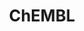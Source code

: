 ---
layout: default
bigquery: https://console.cloud.google.com/bigquery?p=patents-public-data&d=ebi_chembl&page=dataset
citation: '"The ChEMBL database in 2017." Anna Gaulton, Anne Hersey, Michał Nowotka,
  A Patrícia Bento, Jon Chambers, David Mendez, Prudence Mutowo, Francis Atkinson,
  Louisa J Bellis, Elena Cibrián-Uhalte, Mark Davies, Nathan Dedman, Anneli Karlsson,
  María Paula Magariños, John P Overington, George Papadatos, Ines Smit, Andrew R
  Leach Nucleic acids Research (2017) 45 (Database Issue), D945-D954'
contributors: European Bioinformatics Institute
cost: None
description: ChEMBL Data is a manually curated database of small molecules used in
  drug discovery, including information about existing patented drugs.
documentation: 'schema: https://www.ebi.ac.uk/chembl/db_schema


  '
last_edit: Mon, 04 Apr 2022 19:07:30 GMT
location: https://console.cloud.google.com/marketplace/product/google_patents_public_datasets/chembl
maintained_by: EMBL-EBI, an outstation of European Molecular Biology Laboratory
related_publications: '

  ChEMBL: towards direct deposition of bioassay data.


  Mendez D, Gaulton A, Bento AP, Chambers J, De Veij M, Félix E, Magariños MP, Mosquera
  JF, Mutowo P, Nowotka M, Gordillo-Marañón M, Hunter F, Junco L, Mugumbate G, Rodriguez-Lopez
  M, Atkinson F, Bosc N, Radoux CJ, Segura-Cabrera A, Hersey A, Leach AR.


  — Nucleic Acids Res. 2019; 47(D1):D930-D940. doi: 10.1093/nar/gky1075

  '
schema_fields: '[''hrac_code'', ''domain_id'', ''level1_description'', ''level3'',
  ''pathway_id'', ''alert_set_id'', ''molecule_type'', ''country'', ''last_page'',
  ''path'', ''alogp'', ''oc_id'', ''hba'', ''class_type'', ''updated_by'', ''acd_logd'',
  ''level1'', ''molecular_mechanism'', ''enzyme_name'', ''assay_cell_type'', ''assay_organism'',
  ''prediction_method'', ''oral'', ''protclasssyn_id'', ''db_version'', ''last_active'',
  ''syn_type'', ''bao_endpoint'', ''standard_relation'', ''direct_interaction'', ''year'',
  ''delist_flag'', ''protein_class_synonym'', ''related_tid'', ''src_description'',
  ''assay_desc'', ''parent_id'', ''atc_code'', ''level4_description'', ''molsyn_id'',
  ''cx_most_bpka'', ''synonyms'', ''product_id'', ''warnref_id'', ''submission_date'',
  ''mutation'', ''hbd_lipinski'', ''compound_key'', ''bao_format'', ''mol_hrac_id'',
  ''stat'', ''pathway_key'', ''sitecomp_id'', ''ref_type'', ''data_validity_comment'',
  ''activity_count'', ''black_box_warning'', ''end_position'', ''site_id'', ''mw_monoisotopic'',
  ''log_id'', ''result_flag'', ''site_residues'', ''biocomp_id'', ''aidx'', ''relationship_type'',
  ''mechanism_of_action'', ''mc_organism'', ''withdrawn_class'', ''actsm_id'', ''mc_tax_id'',
  ''targcomp_id'', ''warning_year'', ''annotation'', ''drug_substance_flag'', ''drug_record_id'',
  ''cell_name'', ''species_group_flag'', ''l6'', ''isoform'', ''frac_class_id'', ''chembl_id'',
  ''parenteral'', ''comp_go_id'', ''cx_logp'', ''standard_text_value'', ''uberon_id'',
  ''cellosaurus_id'', ''met_comment'', ''class_level'', ''dosed_ingredient'', ''standard_type'',
  ''accession'', ''parent_type'', ''cell_source_tissue'', ''standard_inchi'', ''doc_id'',
  ''entity_id'', ''level5'', ''level2_description'', ''units'', ''active_ingredient'',
  ''confidence_score'', ''assay_source'', ''comp_class_id'', ''site_name'', ''acd_most_apka'',
  ''mc_target_name'', ''predbind_id'', ''ridx'', ''ddd_value'', ''protein_class_id'',
  ''mec_id'', ''assay_test_type'', ''topical'', ''type'', ''entity_type'', ''cx_logd'',
  ''standard_value'', ''applicant_full_name'', ''structure_type'', ''warning_country'',
  ''homologue'', ''title'', ''volume'', ''aromatic_rings'', ''assay_subcellular_fraction'',
  ''clo_id'', ''normal_range_max'', ''acd_logp'', ''parent_go_id'', ''strength'',
  ''relation'', ''full_mwt'', ''disease_efficacy'', ''chirality'', ''doc_type'', ''ddd_id'',
  ''inorganic_flag'', ''curated_by'', ''frac_code'', ''mol_irac_id'', ''l7'', ''activity_comment'',
  ''target_desc'', ''standard_inchi_key'', ''warning_id'', ''therapeutic_flag'', ''ad_type'',
  ''warning_description'', ''mesh_heading'', ''level4'', ''relationship_desc'', ''assay_type'',
  ''src_compound_id'', ''res_stem_id'', ''caloha_id'', ''assay_strain'', ''bei'',
  ''target_mapping'', ''rtb'', ''irac_class_id'', ''standard_upper_value'', ''stem'',
  ''usan_year'', ''level3_description'', ''psa'', ''sei'', ''met_conversion'', ''cpd_str_alert_id'',
  ''cell_source_tax_id'', ''enzyme_tid'', ''cell_source_organism'', ''creation_date'',
  ''assay_tissue'', ''component_type'', ''l8'', ''tax_id'', ''usan_stem_id'', ''compound_name'',
  ''approval_date'', ''who_name'', ''l1'', ''version'', ''cx_most_apka'', ''molregno'',
  ''major_class'', ''updated_on'', ''assay_id'', ''job_id'', ''stem_class'', ''tissue_id'',
  ''metabolite_record_id'', ''domain_name'', ''published_type'', ''tbl'', ''l4'',
  ''pubmed_id'', ''sequence'', ''db_source'', ''priority'', ''mc_target_type'', ''abstract'',
  ''alert_name'', ''targrel_id'', ''journal'', ''le'', ''l3'', ''first_in_class'',
  ''tid'', ''ass_cls_map_id'', ''ingredient'', ''max_phase_for_ind'', ''short_name'',
  ''smid'', ''mechanism_comment'', ''canonical_smiles'', ''cell_id'', ''rgid'', ''src_assay_id'',
  ''status'', ''assay_class_id'', ''withdrawn_year'', ''met_id'', ''activity_id'',
  ''first_page'', ''drugind_id'', ''indref_id'', ''bto_id'', ''usan_stem'', ''assay_category'',
  ''usan_stem_definition'', ''acd_most_bpka'', ''domain_type'', ''target_type'', ''upper_value'',
  ''src_short_name'', ''mc_target_accession'', ''domain_description'', ''previous_company'',
  ''description'', ''idx'', ''polymer_flag'', ''warning_type'', ''authors'', ''efo_id'',
  ''qudt_units'', ''route'', ''compd_id'', ''standard_units'', ''innovator_company'',
  ''comments'', ''research_stem'', ''hrac_class_id'', ''issue'', ''molfile'', ''helm_notation'',
  ''potential_duplicate'', ''substrate_record_id'', ''selectivity_comment'', ''lle'',
  ''binding_site_comment'', ''name'', ''published_relation'', ''level2'', ''variant_id'',
  ''aspect'', ''compsyn_id'', ''mol_frac_id'', ''first_approval'', ''assay_tax_id'',
  ''patent_id'', ''usan_substem'', ''mol_atc_id'', ''availability_type'', ''doi'',
  ''parameter_value'', ''protein_class_desc'', ''l2'', ''text_value'', ''patent_expire_date'',
  ''who_extra'', ''patent_no'', ''num_ro5_violations'', ''record_id'', ''qed_weighted'',
  ''mesh_id'', ''pchembl_value'', ''published_units'', ''relationship'', ''downgraded'',
  ''definition'', ''as_id'', ''toid'', ''mecref_id'', ''indication_class'', ''drug_product_flag'',
  ''orig_description'', ''smarts'', ''natural_product'', ''cell_ontology_id'', ''num_alerts'',
  ''cell_description'', ''organism'', ''start_position'', ''trade_name'', ''go_id'',
  ''ddd_units'', ''prod_pat_id'', ''full_molformula'', ''source'', ''published_value'',
  ''ref_url'', ''std_act_id'', ''formulation_id'', ''co_stem_id'', ''bao_id'', ''ro3_pass'',
  ''chebi_par_id'', ''mw_freebase'', ''uo_units'', ''cl_lincs_id'', ''max_phase'',
  ''subgroup'', ''cidx'', ''tid_fixed'', ''nda_type'', ''company'', ''label'', ''component_synonym'',
  ''normal_range_min'', ''sequence_md5sum'', ''ddd_admr'', ''dosage_form'', ''curation_comment'',
  ''warning_class'', ''l5'', ''component_id'', ''prodrug'', ''patent_use_code'', ''value'',
  ''hbd'', ''confidence'', ''assay_param_id'', ''active_molregno'', ''heavy_atoms'',
  ''withdrawn_flag'', ''ref_id'', ''parameter_type'', ''molecular_species'', ''src_id'',
  ''ddd_comment'', ''publication_number'', ''withdrawn_country'', ''parent_molregno'',
  ''hba_lipinski'', ''pref_name'', ''irac_code'', ''metref_id'', ''num_lipinski_ro5_violations'',
  ''standard_flag'', ''ap_id'', ''action_type'', ''alert_id'', ''withdrawn_reason'',
  ''source_domain_id'', ''efo_term'', ''set_name'']'
shortname: chembl
tags:
- biotechnology
- health
- chemical
- bioinformatics
- medical
terms_of_use: CC BY-SA 3.0
title: ChEMBL
uuid: e232a192-965c-4ec9-904c-155b6dfe56c5
---